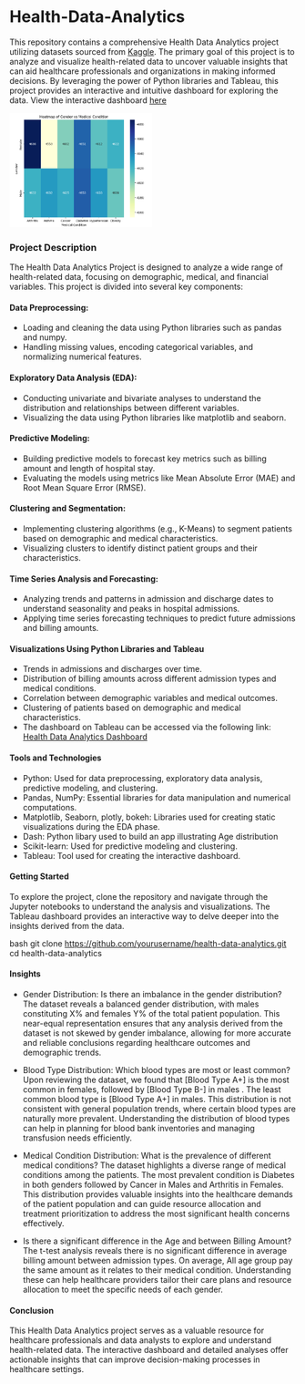 # Health-Data-Analytics
This repository contains a comprehensive Health Data Analytics project utilizing datasets sourced from [Kaggle](https://www.kaggle.com/datasets/muhammadehsan000/healthcare-dataset-2019-2024?resource=download). The primary goal of this project is to analyze and visualize health-related data to uncover valuable insights that can aid healthcare professionals and organizations in making informed decisions. By leveraging the power of Python libraries and Tableau, this project provides an interactive and intuitive dashboard for exploring the data. 
View the interactive dashboard [here](https://public.tableau.com/views/HealthInsightDashboard/HealthInsightDashboard?:language=en-US&:sid=&:redirect=auth&:display_count=n&:origin=viz_share_link)

<img src = "https://github.com/Frances-Odunaiya/Health-Data-Analytics/blob/main/Visualizations%20snippet/HeatMap%20of%20Gender%20vs%20Medical%20Condition.png" alt ="Visuals1" width ="250px" height = "200px"> <img src = "" alt ="" width ="" height = ""> <img src = "" alt ="" width ="" height = "">

### Project Description
The Health Data Analytics Project is designed to analyze a wide range of health-related data, focusing on demographic, medical, and financial variables. This project is divided into several key components:

#### Data Preprocessing:
- Loading and cleaning the data using Python libraries such as pandas and numpy.
- Handling missing values, encoding categorical variables, and normalizing numerical features.

#### Exploratory Data Analysis (EDA):
- Conducting univariate and bivariate analyses to understand the distribution and relationships between different variables.
- Visualizing the data using Python libraries like matplotlib and seaborn.

#### Predictive Modeling:
- Building predictive models to forecast key metrics such as billing amount and length of hospital stay.
- Evaluating the models using metrics like Mean Absolute Error (MAE) and Root Mean Square Error (RMSE).

#### Clustering and Segmentation:
- Implementing clustering algorithms (e.g., K-Means) to segment patients based on demographic and medical characteristics.
- Visualizing clusters to identify distinct patient groups and their characteristics.

#### Time Series Analysis and Forecasting:
- Analyzing trends and patterns in admission and discharge dates to understand seasonality and peaks in hospital admissions.
- Applying time series forecasting techniques to predict future admissions and billing amounts.

#### Visualizations Using Python Libraries and Tableau
- Trends in admissions and discharges over time.
- Distribution of billing amounts across different admission types and medical conditions.
- Correlation between demographic variables and medical outcomes.
- Clustering of patients based on demographic and medical characteristics.
- The dashboard on Tableau can be accessed via the following link:
  [Health Data Analytics Dashboard](https://public.tableau.com/views/HealthInsightDashboard/HealthInsightDashboard?:language=en-US&:sid=&:redirect=auth&:display_count=n&:origin=viz_share_link)

#### Tools and Technologies
- Python: Used for data preprocessing, exploratory data analysis, predictive modeling, and clustering.
- Pandas, NumPy: Essential libraries for data manipulation and numerical computations.
- Matplotlib, Seaborn, plotly, bokeh: Libraries used for creating static visualizations during the EDA phase.
- Dash: Python libary used to build an app illustrating Age distribution
- Scikit-learn: Used for predictive modeling and clustering.
- Tableau: Tool used for creating the interactive dashboard.

#### Getting Started
To explore the project, clone the repository and navigate through the Jupyter notebooks to understand the analysis and visualizations. The Tableau dashboard provides an interactive way to delve deeper into the insights derived from the data.

bash
git clone https://github.com/yourusername/health-data-analytics.git
cd health-data-analytics

#### Insights
- Gender Distribution: Is there an imbalance in the gender distribution? The dataset reveals a balanced gender distribution, with males constituting X% and females Y% of the total patient population. This near-equal representation ensures that any analysis derived from the dataset is not skewed by gender imbalance, allowing for more accurate and reliable conclusions regarding healthcare outcomes and demographic trends.

- Blood Type Distribution: Which blood types are most or least common? Upon reviewing the dataset, we found that [Blood Type A+] is the most common in females, followed by [Blood Type B-] in males . The least common blood type is [Blood Type A+] in males. This distribution is not consistent with general population trends, where certain blood types are naturally more prevalent. Understanding the distribution of blood types can help in planning for blood bank inventories and managing transfusion needs efficiently.

- Medical Condition Distribution: What is the prevalence of different medical conditions? The dataset highlights a diverse range of medical conditions among the patients. The most prevalent condition is Diabetes in both genders followed by Cancer in Males and Arthritis in Females. This distribution provides valuable insights into the healthcare demands of the patient population and can guide resource allocation and treatment prioritization to address the most significant health concerns effectively.

- Is there a significant difference in the Age and between Billing Amount?
The t-test analysis reveals there is no significant difference in average billing amount between admission types. On average, All age group pay the same amount as it relates to their medical condition. Understanding these can help healthcare providers tailor their care plans and resource allocation to meet the specific needs of each gender.

#### Conclusion
This Health Data Analytics project serves as a valuable resource for healthcare professionals and data analysts to explore and understand health-related data. The interactive dashboard and detailed analyses offer actionable insights that can improve decision-making processes in healthcare settings.
